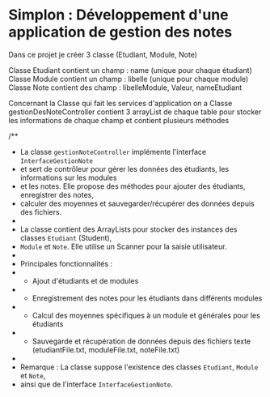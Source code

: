 # Simplon : Développement d'une application de gestion des notes 

Dans ce projet je créer 3 classe (Etudiant, Module, Note)

Classe Etudiant contient un champ : name (unique pour chaque étudiant)
Classe Module contient un champ : libelle (unique pour chaque module)
Classe Note contient des champ : libelleModule, Valeur, nameEtudiant 

Concernant la Classe qui fait les services d'application on a Classe gestionDesNoteController
contient 3 arrayList de chaque table pour stocker les informations de chaque champ et contient plusieurs méthodes 

/**
 * La classe `gestionNoteController` implémente l'interface `InterfaceGestionNote`
 * et sert de contrôleur pour gérer les données des étudiants, les informations sur les modules
 * et les notes. Elle propose des méthodes pour ajouter des étudiants, enregistrer des notes,
 * calculer des moyennes et sauvegarder/récupérer des données depuis des fichiers.
 *
 * La classe contient des ArrayLists pour stocker des instances des classes `Etudiant` (Student),
 * `Module` et `Note`. Elle utilise un Scanner pour la saisie utilisateur.
 *
 * Principales fonctionnalités :
 * - Ajout d'étudiants et de modules
 * - Enregistrement des notes pour les étudiants dans différents modules
 * - Calcul des moyennes spécifiques à un module et générales pour les étudiants
 * - Sauvegarde et récupération de données depuis des fichiers texte (etudiantFile.txt, moduleFile.txt, noteFile.txt)
 *
 * Remarque : La classe suppose l'existence des classes `Etudiant`, `Module` et `Note`,
 * ainsi que de l'interface `InterfaceGestionNote`.




